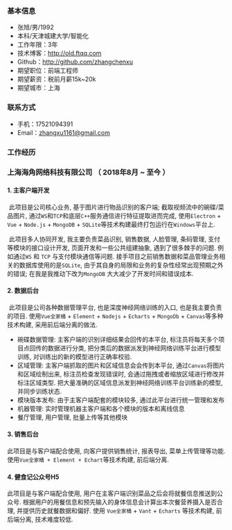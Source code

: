 ### 基本信息

 - 张旭/男/1992
 - 本科/天津城建大学/智能化
 - 工作年限：3年
 - 技术博客：http://old.ftqq.com
 - Github：http://github.com/zhangchenxu 
 - 期望职位：前端工程师
 - 期望薪资：税前月薪15k~20k
 - 期望城市：上海

### 联系方式

- 手机：17521094391
- Email：zhangxu1161@gmail.com

### 工作经历

### 上海海角网络科技有限公司 （ 2018年8月 ~ 至今 ）

#### 1. 主客户端开发

​	此项目是公司核心业务, 基于图片进行物品识别的客户端; 截取视频流中的碗碟/菜品图片, 通过`WS`和`TCP`和底层`C++`服务通信进行特征提取进而完成, 使用`Electron` + `Vue` + `Node.js` + `MongoDB` + `SQLite`等技术构建最终打包运行在`Windows`平台上. 

​	此项目多人协同开发, 我主要负责菜品识别, 销售数据, 人脸管理, 条码管理, 支付等模块的接口设计开发, 页面开发和一些公共组建抽象, 遇到了很多棘手的问题. 例如通过`WS` 和 `TCP` 与支付模块通信等问题. 接手项目之前销售数据和菜品管理业务相关的数据库使用的是`SQLite`, 由于其自身的局限和业务的复杂性经常出现预期之外的错误; 在我是我推动下改为`MongoDB` 大大减少了开发时间和错误成本. 

#### 2. 数据后台

​    此项目是公司各种数据管理平台, 也是深度神经网络训练的入口, 也是我主要负责的项目. 使用`Vue全家桶` + `Element` + `Nodejs` + `Echarts` + `MongoDb` + `Canvas`等多种技术构建, 采用前后端分离的做法. 

- 碗碟数据管理: 主客户端的识别详细结果会回传的本平台, 标注员将每天多个项目点回传的数据进行分类, 把分类后的数据派发到神经网络训练平台进行模型训练, 对训练出的新的模型进行正确率校验.
- 区域管理:  主客户端抓取的图片和区域信息会会传到本平台, 通过`Canvas`将图片和区域绘制出来, 标注员检查发现错误时, 会通过拖拽或者缩放区域进行修改并标注区域类型. 把大量准确的区域信息派发到神经网络训练平台训练新的模型, 并同步训练状态.
- 模块版本发布: 由于主客户端配套的模块较多, 通过此平台进行统一管理和发布
- 机器管理: 实时管理机器主客户端和各个模块的版本和离线信息
- 餐厅管理, 用户管理, 批量上传等其他模块

#### 3. 销售后台

   此项目是与客户端配合使用, 向客户提供销售统计, 报表导出, 菜单上传管理等功能. 使用`Vue全家桶 + Element + Echart`等技术构建, 前后端分离. 

#### 4. 健食记公众号H5

   此项目是与客户端配合使用, 用户在主客户端识别菜品之后会将就餐信息推送到公众号. 根据用户的用餐信息和预先输入的身体信息会计算出本次餐营养摄入是否合理, 并提供历史就餐数据和偏好. 使用 `Vue全家桶` + `Vant` + `Echarts` 等技术构建, 前后端分离, 技术难度较低. 

#### 